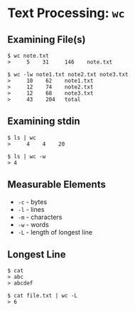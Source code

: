 # Text Processing: `wc`

## Examining File(s)

```
$ wc note.txt
>     5    31     146    note.txt
```

```
$ wc -lw note1.txt note2.txt note3.txt
>     10    62    note1.txt
>     12    74    note2.txt
>     12    68    note3.txt
>     43    204   total
```

## Examining stdin

```
$ ls | wc
>     4    4    20
```

```
$ ls | wc -w
> 4
```

## Measurable Elements

* `-c` - bytes
* `-l` - lines
* `-m` - characters
* `-w` - words
* `-L` - length of longest line

## Longest Line

```
$ cat
> abc
> abcdef

$ cat file.txt | wc -L
> 6
```